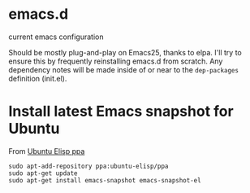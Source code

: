 # emacs.d
current emacs configuration

Should be mostly plug-and-play on Emacs25, thanks to elpa. I'll try to ensure this by frequently 
reinstalling emacs.d from scratch. Any dependency notes will be made inside of or near to the 
`dep-packages` definition (init.el). 

# Install latest Emacs snapshot for Ubuntu

From [Ubuntu Elisp ppa](https://launchpad.net/~ubuntu-elisp/+archive/ubuntu/ppa)

    sudo apt-add-repository ppa:ubuntu-elisp/ppa
    sudo apt-get update
    sudo apt-get install emacs-snapshot emacs-snapshot-el

